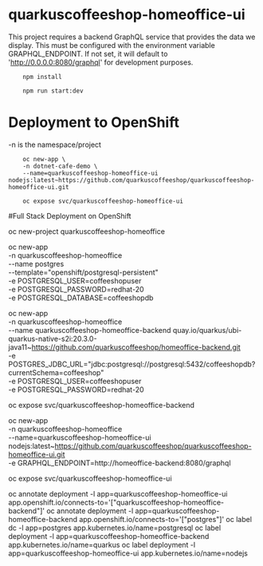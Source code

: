 # quarkuscoffeeshop-homeoffice-ui

This project requires a backend GraphQL service that provides the data we display. This must be configured with the environment variable GRAPHQL_ENDPOINT. If not set, it will default to 'http://0.0.0.0:8080/graphql' for development purposes.

        npm install

        npm run start:dev

# Deployment to OpenShift
-n  is the namespace/project

        oc new-app \
        -n dotnet-cafe-demo \
        --name=quarkuscoffeeshop-homeoffice-ui nodejs:latest~https://github.com/quarkuscoffeeshop/quarkuscoffeeshop-homeoffice-ui.git

        oc expose svc/quarkuscoffeeshop-homeoffice-ui



#Full Stack Deployment on OpenShift

oc new-project quarkuscoffeeshop-homeoffice

oc new-app \
-n quarkuscoffeeshop-homeoffice \
--name postgres \
--template="openshift/postgresql-persistent" \
-e POSTGRESQL_USER=coffeeshopuser \
-e POSTGRESQL_PASSWORD=redhat-20 \
-e POSTGRESQL_DATABASE=coffeeshopdb


oc new-app \
-n quarkuscoffeeshop-homeoffice \
--name quarkuscoffeeshop-homeoffice-backend quay.io/quarkus/ubi-quarkus-native-s2i:20.3.0-java11~https://github.com/quarkuscoffeeshop/homeoffice-backend.git \
-e POSTGRES_JDBC_URL="jdbc:postgresql://postgresql:5432/coffeeshopdb?currentSchema=coffeeshop" \
-e POSTGRESQL_USER=coffeeshopuser \
-e POSTGRESQL_PASSWORD=redhat-20

oc expose svc/quarkuscoffeeshop-homeoffice-backend

oc new-app \
-n quarkuscoffeeshop-homeoffice \
--name=quarkuscoffeeshop-homeoffice-ui nodejs:latest~https://github.com/quarkuscoffeeshop/quarkuscoffeeshop-homeoffice-ui.git \
-e GRAPHQL_ENDPOINT=http://homeoffice-backend:8080/graphql

oc expose svc/quarkuscoffeeshop-homeoffice-ui

oc annotate deployment -l app=quarkuscoffeeshop-homeoffice-ui app.openshift.io/connects-to='["quarkuscoffeeshop-homeoffice-backend"]'
oc annotate deployment -l app=quarkuscoffeeshop-homeoffice-backend app.openshift.io/connects-to='["postgres"]'
oc label dc -l app=postgres app.kubernetes.io/name=postgresql
oc label deployment -l app=quarkuscoffeeshop-homeoffice-backend app.kubernetes.io/name=quarkus
oc label deployment -l app=quarkuscoffeeshop-homeoffice-ui app.kubernetes.io/name=nodejs
